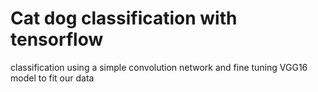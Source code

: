 # Cat dog  classification with tensorflow
 classification using a simple convolution network  and  fine tuning  VGG16 model to fit our data
